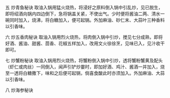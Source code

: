 五 炒青鱼秘诀
取油入锅用猛火烧热，将浸好之原料倒入锅中引乱炒，见已脱生，即将绍酒向锅内四边倒下，急将锅盖关紧，不使出气。少时便将酱油二两、清水一碗同时加入，烧沸，将白糖加入，便可起锅。外加麻油、砂仁末、大蒜叶三种香料以引香味。

六 炒五香肉秘诀
取油入锅用烈火烧热，将肉倒入锅中引炒，搅见七分成熟，即将好酒、酱油、甜酱、茴香、花椒五样加入，改用文火徐徐烹，见味已入，见汁收干即可。

七 炒蟹粉秘诀
取油入锅用烈火烧热，将蟹粉倒入锅中引炒，透将蟹粉蟹黄及配头（虾仁或肉丝）一同倒入，闻声引铲炒霎时，即加好酒、鸡汁、酱酒一并加入，烧至一透将白糖撒下，味和之后便可起锅，倘喜食酸此时亦须加入。外加麻油、大蒜以引香味。

八 炒海参秘诀